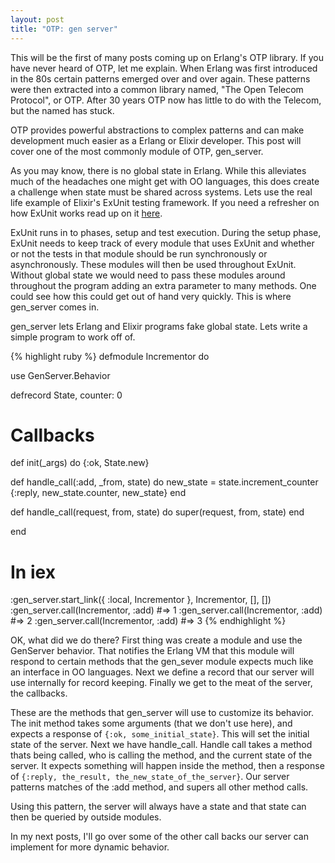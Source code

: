 ```yaml
---
layout: post
title: "OTP: gen server"
---
```

This will be the first of many posts coming up on Erlang's OTP library. If
you have never heard of OTP, let me explain.  When Erlang was first introduced
in the 80s certain patterns emerged over and over again. These patterns were
then extracted into a common library named, "The Open Telecom Protocol", or OTP.
After 30 years OTP now has little to do with the Telecom, but the named has
stuck.

OTP provides powerful abstractions to complex patterns and can make
development much easier as a Erlang or Elixir developer.  This post will cover
one of the most commonly module of OTP, gen\_server.

As you may know, there is no global state in Erlang. While this alleviates much
of the headaches one might get with OO languages, this does create a challenge
when state must be shared across systems.  Lets use the real life example of
Elixir's ExUnit testing framework. If you need a refresher on how ExUnit works
read up on it [here](http://ekosz.github.com/2012/07/30/testing-elixir.html).

ExUnit runs in to phases, setup and test execution.  During the setup phase,
ExUnit needs to keep track of every module that uses ExUnit and whether or not
the tests in that module should be run synchronously or asynchronously. These 
modules will then be used throughout ExUnit.  Without global state we would need to
pass these modules around throughout the program adding an extra parameter to
many methods.  One could see how this could get out of hand very quickly.  This
is where gen\_server comes in.

gen\_server lets Erlang and Elixir programs fake global state. Lets write
a simple program to work off of.

{% highlight ruby %}
defmodule Incrementor do
  
  use GenServer.Behavior

  defrecord State, counter: 0

  # Callbacks

  def init(_args) do
    {:ok, State.new}

  def handle_call(:add, _from, state) do
    new_state = state.increment_counter
    {:reply, new_state.counter, new_state}
  end

  def handle_call(request, from, state) do
    super(request, from, state)
  end

end

# In iex

:gen_server.start_link({ :local, Incrementor }, Incrementor, [], [])
:gen_server.call(Incrementor, :add) #=> 1
:gen_server.call(Incrementor, :add) #=> 2
:gen_server.call(Incrementor, :add) #=> 3
{% endhighlight %}

OK, what did we do there?  First thing was create a module and use the
GenServer behavior.  That notifies the Erlang VM that this module will respond to
certain methods that the gen\_sever module expects much like an interface in
OO languages. Next we define a record that our server will use internally for
record keeping. Finally we get to the meat of the server, the callbacks.

These are the methods that gen\_server will use to customize its behavior. The
init method takes some arguments (that we don't use here), and expects
a response of `{:ok, some_initial_state}`.  This will set the initial state of
the server.  Next we have handle\_call.  Handle call takes a method thats being
called, who is calling the method, and the current state of the server.  It
expects something will happen inside the method, then a response of 
`{:reply, the_result, the_new_state_of_the_server}`.  Our server patterns
matches of the :add method, and supers all other method calls.

Using this pattern, the server will always have a state and that state can then
be queried by outside modules.

In my next posts, I'll go over some of the other call backs our server can
implement for more dynamic behavior.
